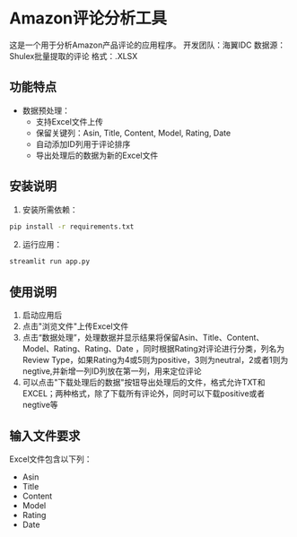 # Amazon评论分析工具
这是一个用于分析Amazon产品评论的应用程序。
开发团队：海翼IDC
数据源：Shulex批量提取的评论
格式：.XLSX

## 功能特点

- 数据预处理：
  - 支持Excel文件上传
  - 保留关键列：Asin, Title, Content, Model, Rating, Date
  - 自动添加ID列用于评论排序
  - 导出处理后的数据为新的Excel文件

## 安装说明
1. 安装所需依赖：
```bash
pip install -r requirements.txt
```

2. 运行应用：
```bash
streamlit run app.py
```

## 使用说明

1. 启动应用后
2. 点击"浏览文件"上传Excel文件
3. 点击“数据处理”，处理数据并显示结果将保留Asin、Title、Content、Model、Rating、Rating、Date ，同时根据Rating对评论进行分类，列名为Review Type，如果Rating为4或5则为positive，3则为neutral，2或者1则为negtive,并新增一列ID列放在第一列，用来定位评论
4. 可以点击"下载处理后的数据"按钮导出处理后的文件，格式允许TXT和EXCEL；两种格式，除了下载所有评论外，同时可以下载positive或者negtive等

## 输入文件要求
Excel文件包含以下列：
- Asin
- Title
- Content
- Model
- Rating
- Date 